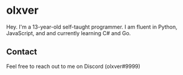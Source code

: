 # olxver

Hey. I'm a 13-year-old self-taught programmer. I am fluent in Python, JavaScript, and and currently learning C# and Go. 


## Contact

Feel free to reach out to me on Discord (olxver#9999)


